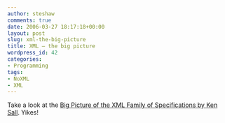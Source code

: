 ```yaml
---
author: steshaw
comments: true
date: 2006-03-27 18:17:18+00:00
layout: post
slug: xml-the-big-picture
title: XML – the big picture
wordpress_id: 42
categories:
- Programming
tags:
- NoXML
- XML
---
```


Take a look at the [Big Picture of the XML Family of Specifications by Ken Sall](http://kensall.com/big-picture). Yikes!
